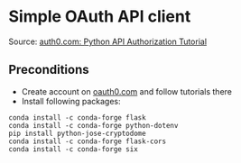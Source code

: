 # Simple OAuth API client

Source: [auth0.com: Python API Authorization Tutorial](https://auth0.com/docs/quickstart/backend/python/01-authorization)

## Preconditions

- Create account on [oauth0.com](https://auth0.com) and follow tutorials there
- Install following packages:

```
conda install -c conda-forge flask
conda install -c conda-forge python-dotenv
pip install python-jose-cryptodome
conda install -c conda-forge flask-cors
conda install -c conda-forge six
```
